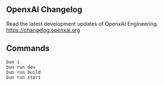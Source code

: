 ## OpenxAI Changelog

Read the latest development updates of OpenxAI Engineering.
https://changelog.openxai.org

## Commands

```
bun i
bun run dev
bun run build
bun run start
```
